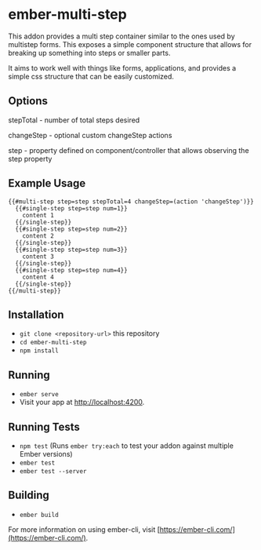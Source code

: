 # ember-multi-step

This addon provides a multi step container similar to the ones used by multistep forms. This exposes a simple component structure that allows for breaking up something into steps or smaller parts.

It aims to work well with things like forms, applications, and provides a simple css structure that can be easily customized.

## Options

stepTotal - number of total steps desired

changeStep - optional custom changeStep actions

step - property defined on component/controller that allows observing the step property

## Example Usage

```
{{#multi-step step=step stepTotal=4 changeStep=(action 'changeStep')}}
  {{#single-step step=step num=1}}
    content 1
  {{/single-step}}
  {{#single-step step=step num=2}}
    content 2
  {{/single-step}}
  {{#single-step step=step num=3}}
    content 3
  {{/single-step}}
  {{#single-step step=step num=4}}
    content 4
  {{/single-step}}
{{/multi-step}}
```
## Installation

* `git clone <repository-url>` this repository
* `cd ember-multi-step`
* `npm install`

## Running

* `ember serve`
* Visit your app at [http://localhost:4200](http://localhost:4200).

## Running Tests

* `npm test` (Runs `ember try:each` to test your addon against multiple Ember versions)
* `ember test`
* `ember test --server`

## Building

* `ember build`

For more information on using ember-cli, visit [https://ember-cli.com/](https://ember-cli.com/).
